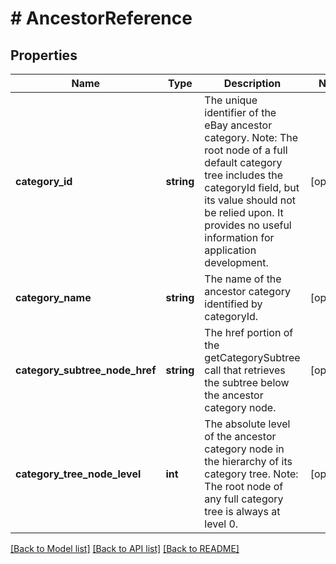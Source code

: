 # # AncestorReference

## Properties

Name | Type | Description | Notes
------------ | ------------- | ------------- | -------------
**category_id** | **string** | The unique identifier of the eBay ancestor category. Note: The root node of a full default category tree includes the categoryId field, but its value should not be relied upon. It provides no useful information for application development. | [optional]
**category_name** | **string** | The name of the ancestor category identified by categoryId. | [optional]
**category_subtree_node_href** | **string** | The href portion of the getCategorySubtree call that retrieves the subtree below the ancestor category node. | [optional]
**category_tree_node_level** | **int** | The absolute level of the ancestor category node in the hierarchy of its category tree. Note: The root node of any full category tree is always at level 0. | [optional]

[[Back to Model list]](../../README.md#models) [[Back to API list]](../../README.md#endpoints) [[Back to README]](../../README.md)
